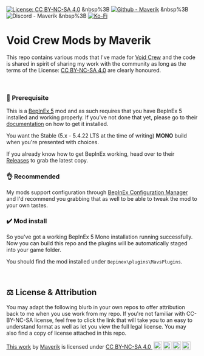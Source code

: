 [![License: CC BY-NC-SA 4.0](https://img.shields.io/badge/License-CC%2520BY--NC--SA%25204.0-orange.svg?style=for-the-badge&logo=creativecommons&link=https%253A%252F%252Fcreativecommons.org%252Flicenses%252Fby-nc-sa%252F4.0%252F)](https://creativecommons.org/licenses/by-nc-sa/4.0/) &nbsp%3B [![Github - Maverik](https://img.shields.io/badge/-Maverik-111111?style=for-the-badge&logo=github&labelColor=24292f&link=https%3A%2F%2Fgithub.com%2FMaverik%2F)](https://github.com/Maverik) &nbsp%3B ![Discord - Maverik](https://img.shields.io/badge/-Maverik-5865F2?style=for-the-badge&logo=discord&labelColor=black) &nbsp%3B [![Ko-Fi](https://img.shields.io/badge/Ko--fi-F16061?style=for-the-badge&logo=ko-fi&logoColor=white&labelColor=333&link=https%253A%252F%252Fko-fi.com%25%2FZ8Z6T7OWX)](https://ko-fi.com/Z8Z6T7OWX)

# Void Crew Mods by Maverik

This repo contains various mods that I've made for [Void Crew](https://store.steampowered.com/app/1063420/Void_Crew/) and the code is shared in spirit of sharing my work with the community as long as the terms of the License: [CC BY-NC-SA 4.0](https://creativecommons.org/licenses/by-nc-sa/4.0/) are clearly honoured.

&nbsp;

### 📃 Prerequisite

This is a [BepInEx 5](https://github.com/BepInEx/BepInEx) mod and as such requires that you have BepInEx 5 installed and working properly. If you've not done that yet, please go to their [documentation](https://docs.bepinex.dev/articles/user_guide/installation/index.html) on how to get it installed. 

You want the Stable (5.x - 5.4.22 LTS at the time of writing) **MONO** build when you're presented with choices.

If you already know how to get BepInEx working, head over to their [Releases](https://github.com/BepInEx/BepInEx/releases) to grab the latest copy.


### 👌 Recommended

My mods support configuration through [BepInEx Configuration Manager](https://github.com/BepInEx/BepInEx.ConfigurationManager) and I'd recommend you grabbing that as well to be able to tweak the mod to your own tastes.


### ✔️ Mod install

So you've got a working BepInEx 5 Mono installation running successfully. Now you can build this repo and the plugins will be automatically staged into your game folder.

You should find the mod installed under `Bepinex\plugins\MavsPlugins`.

&nbsp;

## ⚖️ License & Attribution

You may adapt the following blurb in your own repos to offer attribution back to me when you use work from my repo. If you're not familiar with CC-BY-NC-SA license, feel free to click the link that will take you to an easy to understand format as well as let you view the full legal license. You may also find a copy of license attached in this repo.

<p xmlns:cc="http://creativecommons.org/ns#" ><a rel="cc:attributionURL" href="https://github.com/Maverik/VoidCrewMods/tree/main/$(ProjectDirectoryName)">This work</a> by <a rel="cc:attributionURL dct:creator" property="cc:attributionName" href="https://github.com/Maverik">Maverik</a> is licensed under <a href="http://creativecommons.org/licenses/by-nc-sa/4.0/?ref=chooser-v1" target="_blank" rel="license noopener noreferrer" style="display:inline-block;">CC BY-NC-SA 4.0 <img alt="CC" height="22px" style="height:22px!important;margin-left:3px;vertical-align:text-bottom;" src="https://mirrors.creativecommons.org/presskit/icons/cc.svg?ref=chooser-v1"><img alt="BY" height="22px" style="height:22px!important;margin-left:3px;vertical-align:text-bottom;" src="https://mirrors.creativecommons.org/presskit/icons/by.svg?ref=chooser-v1"><img alt="NC" height="22px" style="height:22px!important;margin-left:3px;vertical-align:text-bottom;" src="https://mirrors.creativecommons.org/presskit/icons/nc.svg?ref=chooser-v1"><img alt="SA" height="22px" style="height:22px!important;margin-left:3px;vertical-align:text-bottom;" src="https://mirrors.creativecommons.org/presskit/icons/sa.svg?ref=chooser-v1"></a></p>